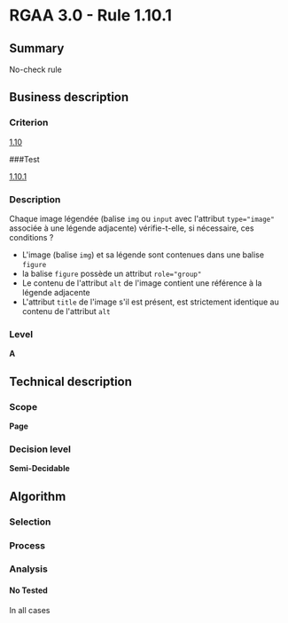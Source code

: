 # RGAA 3.0 -  Rule 1.10.1

## Summary

No-check rule

## Business description

### Criterion

[1.10](http://references.modernisation.gouv.fr/referentiel-technique-0#crit-1-10)

###Test

[1.10.1](http://references.modernisation.gouv.fr/referentiel-technique-0#test-1-10-1)

### Description

Chaque image l&eacute;gend&eacute;e (balise `img` ou `input` avec l'attribut `type="image"` associ&eacute;e &agrave; une l&eacute;gende adjacente) v&eacute;rifie-t-elle, si n&eacute;cessaire, ces conditions ? 
 
 * L'image (balise `img`) et sa l&eacute;gende sont contenues dans une balise `figure` 
 * la balise `figure` poss&egrave;de un attribut `role="group"` 
 * Le contenu de l'attribut `alt` de l'image contient une r&eacute;f&eacute;rence &agrave; la l&eacute;gende adjacente 
 * L'attribut `title` de l'image s'il est pr&eacute;sent, est strictement identique au contenu de l'attribut `alt` 


### Level

**A**

## Technical description

### Scope

**Page**

### Decision level

**Semi-Decidable**

## Algorithm

### Selection

### Process

### Analysis

#### No Tested 

In all cases
